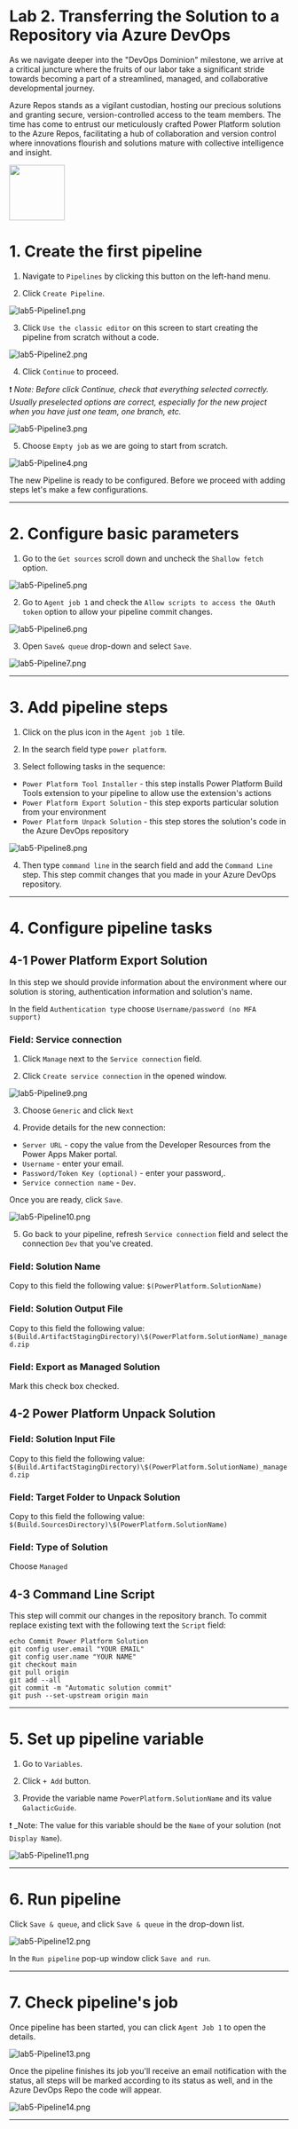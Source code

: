 # Lab 2. Transferring the Solution to a Repository via Azure DevOps

As we navigate deeper into the "DevOps Dominion" milestone, we arrive at a critical juncture where the fruits of our labor take a significant stride towards becoming a part of a streamlined, managed, and collaborative developmental journey.

Azure Repos stands as a vigilant custodian, hosting our precious solutions and granting secure, version-controlled access to the team members. The time has come to entrust our meticulously crafted Power Platform solution to the Azure Repos, facilitating a hub of collaboration and version control where innovations flourish and solutions mature with collective intelligence and insight.

<img src="https://github.com/Katerina-Chernevskaya/alm-odyssey/blob/139826d18dd6b82d3a8efb4a2f6b3a3f0599b828/labs/screenshots/lab5/5-RepositoryRidge.png" width="100">

# 1. Create the first pipeline

1. Navigate to `Pipelines` by clicking this button on the left-hand menu.

2. Click `Create Pipeline`.

![lab5-Pipeline1.png](./screenshots/lab2/lab5-1.png)

3. Click `Use the classic editor` on this screen to start creating the pipeline from scratch without a code.

![lab5-Pipeline2.png](./screenshots/lab2/lab5-2.png)

4. Click `Continue` to proceed.

:exclamation: _Note:
Before click Continue, check that everything selected correctly. Usually preselected options are correct, especially for the new project when you have just one team, one branch, etc._

![lab5-Pipeline3.png](./screenshots/lab2/lab5-3.png)

5. Choose `Empty job` as we are going to start from scratch.

![lab5-Pipeline4.png](./screenshots/lab2/lab5-4.png)

The new Pipeline is ready to be configured. Before we proceed with adding steps let's make a few configurations.

***

# 2. Configure basic parameters

1. Go to the `Get sources` scroll down and uncheck the `Shallow fetch` option.

![lab5-Pipeline5.png](./screenshots/lab2/lab5-5.png)

2. Go to `Agent job 1` and check the `Allow scripts to access the OAuth token` option to allow your pipeline commit changes.

![lab5-Pipeline6.png](./screenshots/lab2/lab5-6.png)

3. Open `Save& queue` drop-down and select `Save`.

![lab5-Pipeline7.png](./screenshots/lab2/lab5-7.png)

***

# 3. Add pipeline steps

1. Click on the plus icon in the `Agent job 1` tile.

2. In the search field type `power platform`.

3. Select following tasks in the sequence:
- `Power Platform Tool Installer` - this step installs Power Platform Build Tools extension to your pipeline to allow use the extension's actions
- `Power Platform Export Solution` - this step exports particular solution from your environment
- `Power Platform Unpack Solution` - this step stores the solution's code in the Azure DevOps repository

![lab5-Pipeline8.png](./screenshots/lab2/lab5-8.png)

4. Then type `command line` in the search field and add the `Command Line` step. This step commit changes that you made in your Azure DevOps repository.

***

# 4. Configure pipeline tasks

## 4-1 Power Platform Export Solution

In this step we should provide information about the environment where our solution is storing, authentication information and solution's name.

In the field `Authentication type` choose `Username/password (no MFA support)`

### Field: Service connection

1. Click `Manage` next to the `Service connection` field.

2. Click `Create service connection` in the opened window.

![lab5-Pipeline9.png](./screenshots/lab2/lab5-9.png)

3. Choose `Generic` and click `Next`

4. Provide details for the new connection:
- `Server URL` - copy the value from the Developer Resources from the Power Apps Maker portal.
- `Username` - enter your email.
- `Password/Token Key (optional)` - enter your password,.
- `Service connection name` - `Dev`. 

Once you are ready, click `Save`.

![lab5-Pipeline10.png](./screenshots/lab2/lab5-10.png)

5. Go back to your pipeline, refresh `Service connection` field and select the connection `Dev` that you've created.

### Field: Solution Name

Copy to this field the following value:
`$(PowerPlatform.SolutionName)`

### Field: Solution Output File

Copy to this field the following value:
`$(Build.ArtifactStagingDirectory)\$(PowerPlatform.SolutionName)_managed.zip`

### Field: Export as Managed Solution

Mark this check box checked.

## 4-2 Power Platform Unpack Solution

### Field: Solution Input File

Copy to this field the following value:
`$(Build.ArtifactStagingDirectory)\$(PowerPlatform.SolutionName)_managed.zip`

### Field: Target Folder to Unpack Solution

Copy to this field the following value:
`$(Build.SourcesDirectory)\$(PowerPlatform.SolutionName)`

### Field: Type of Solution

Choose `Managed`

## 4-3 Command Line Script

This step will commit our changes in the repository branch.
To commit replace existing text with the following text the `Script` field:
```
echo Commit Power Platform Solution
git config user.email "YOUR EMAIL"
git config user.name "YOUR NAME"
git checkout main
git pull origin
git add --all
git commit -m "Automatic solution commit"
git push --set-upstream origin main
```

***

# 5. Set up pipeline variable

1. Go to `Variables`.

2. Click `+ Add` button. 

3. Provide the variable name `PowerPlatform.SolutionName` and its value `GalacticGuide`.

:exclamation: _Note:
The value for this variable should be the `Name` of your solution (not `Display Name`).

![lab5-Pipeline11.png](./screenshots/lab2/lab5-11.png)

***

# 6. Run pipeline

Click `Save & queue`, and click `Save & queue` in the drop-down list.

![lab5-Pipeline12.png](./screenshots/lab2/lab5-12.png)

In the `Run pipeline` pop-up window click `Save and run`.

***

# 7. Check pipeline's job

Once pipeline has been started, you can click `Agent Job 1` to open the details.

![lab5-Pipeline13.png](./screenshots/lab2/lab5-13.png)

Once the pipeline finishes its job you'll receive an email notification with the status, all steps will be marked according to its status as well, and in the Azure DevOps Repo the code will appear.

![lab5-Pipeline14.png](./screenshots/lab2/lab5-14.png)

***













